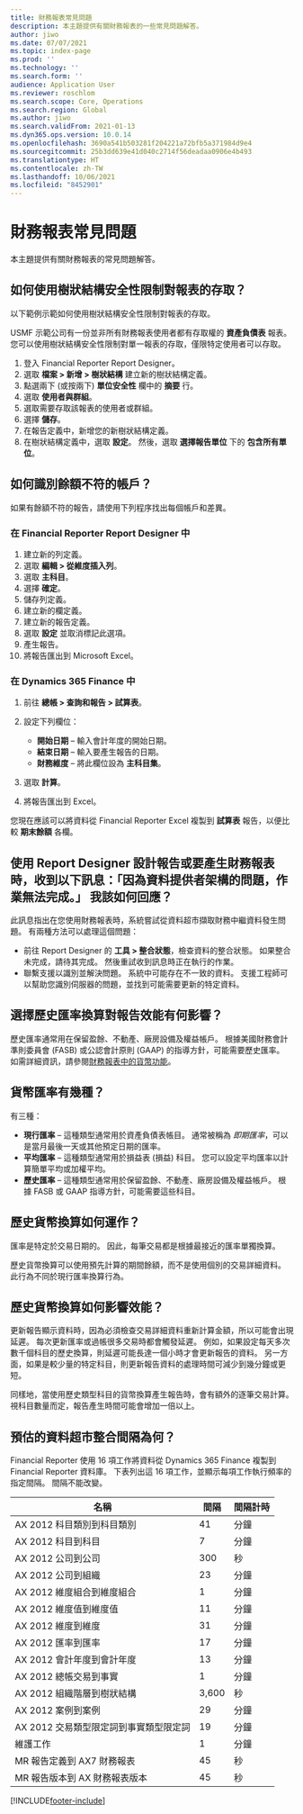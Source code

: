 ```yaml
---
title: 財務報表常見問題
description: 本主題提供有關財務報表的一些常見問題解答。
author: jiwo
ms.date: 07/07/2021
ms.topic: index-page
ms.prod: ''
ms.technology: ''
ms.search.form: ''
audience: Application User
ms.reviewer: roschlom
ms.search.scope: Core, Operations
ms.search.region: Global
ms.author: jiwo
ms.search.validFrom: 2021-01-13
ms.dyn365.ops.version: 10.0.14
ms.openlocfilehash: 3690a541b503281f204221a72bfb5a371984d9e4
ms.sourcegitcommit: 25b3dd639e41d040c2714f56deadaa0906e4b493
ms.translationtype: HT
ms.contentlocale: zh-TW
ms.lasthandoff: 10/06/2021
ms.locfileid: "8452901"
---
```

# <a name="financial-reporting-faq"></a>財務報表常見問題

本主題提供有關財務報表的常見問題解答。

## <a name="how-do-i-restrict-access-to-a-report-by-using-tree-security"></a>如何使用樹狀結構安全性限制對報表的存取？

以下範例示範如何使用樹狀結構安全性限制對報表的存取。

USMF 示範公司有一份並非所有財務報表使用者都有存取權的 **資產負債表** 報表。 您可以使用樹狀結構安全性限制對單一報表的存取，僅限特定使用者可以存取。

1. 登入 Financial Reporter Report Designer。
2. 選取 **檔案 \> 新增 \> 樹狀結構** 建立新的樹狀結構定義。
3. 點選兩下 (或按兩下) **單位安全性** 欄中的 **摘要** 行。
4. 選取 **使用者與群組**。
5. 選取需要存取該報表的使用者或群組。
6. 選擇 **儲存**。
7. 在報告定義中，新增您的新樹狀結構定義。
8. 在樹狀結構定義中，選取 **設定**。 然後，選取 **選擇報告單位** 下的 **包含所有單位**。

## <a name="how-do-i-identify-which-accounts-dont-match-my-balances"></a>如何識別餘額不符的帳戶？

如果有餘額不符的報告，請使用下列程序找出每個帳戶和差異。

### <a name="in-financial-reporter-report-designer"></a>在 Financial Reporter Report Designer 中

1. 建立新的列定義。
2. 選取 **編輯 \> 從維度插入列**。
3. 選取 **主科目**。
4. 選擇 **確定**。
5. 儲存列定義。
6. 建立新的欄定義。
7. 建立新的報告定義。
8. 選取 **設定** 並取消標記此選項。
9. 產生報告。 
10. 將報告匯出到 Microsoft Excel。

### <a name="in-dynamics-365-finance"></a>在 Dynamics 365 Finance 中

1. 前往 **總帳 \> 查詢和報告 \> 試算表**。
2. 設定下列欄位：

    - **開始日期** – 輸入會計年度的開始日期。
    - **結束日期** – 輸入要產生報告的日期。
    - **財務維度** – 將此欄位設為 **主科目集**。

3. 選取 **計算**。
4. 將報告匯出到 Excel。

您現在應該可以將資料從 Financial Reporter Excel 複製到 **試算表** 報告，以便比較 **期末餘額** 各欄。

## <a name="when-i-design-a-report-in-report-designer-or-when-i-generate-a-financial-report-i-received-the-following-message-the-operation-could-not-be-completed-due-to-a-problem-in-the-data-provider-framework-how-should-i-respond"></a>使用 Report Designer 設計報告或要產生財務報表時，收到以下訊息：「因為資料提供者架構的問題，作業無法完成。」 我該如何回應？

此訊息指出在您使用財務報表時，系統嘗試從資料超市擷取財務中繼資料發生問題。 有兩種方法可以處理這個問題：

- 前往 Report Designer 的 **工具 \> 整合狀態**，檢查資料的整合狀態。 如果整合未完成，請待其完成。 然後重試收到訊息時正在執行的作業。
- 聯繫支援以識別並解決問題。 系統中可能存在不一致的資料。 支援工程師可以幫助您識別伺服器的問題，並找到可能需要更新的特定資料。

## <a name="how-does-the-selection-of-historical-rate-translation-affect-report-performance"></a>選擇歷史匯率換算對報告效能有何影響？

歷史匯率通常用在保留盈餘、不動產、廠房設備及權益帳戶。 根據美國財務會計準則委員會 (FASB) 或公認會計原則 (GAAP) 的指導方針，可能需要歷史匯率。 如需詳細資訊，請參閱[財務報表中的貨幣功能](financial-reporting-currency-capability.md)。

## <a name="how-many-types-of-currency-rate-are-there"></a>貨幣匯率有幾種？

有三種：

- **現行匯率** – 這種類型通常用於資產負債表帳目。 通常被稱為 *即期匯率*，可以是當月最後一天或其他預定日期的匯率。
- **平均匯率** – 這種類型通常用於損益表 (損益) 科目。 您可以設定平均匯率以計算簡單平均或加權平均。
- **歷史匯率** – 這種類型通常用於保留盈餘、不動產、廠房設備及權益帳戶。 根據 FASB 或 GAAP 指導方針，可能需要這些科目。

## <a name="how-does-historical-currency-translation-work"></a>歷史貨幣換算如何運作？

匯率是特定於交易日期的。 因此，每筆交易都是根據最接近的匯率單獨換算。

歷史貨幣換算可以使用預先計算的期間餘額，而不是使用個別的交易詳細資料。 此行為不同於現行匯率換算行為。

## <a name="how-does-historical-currency-translation-affect-performance"></a>歷史貨幣換算如何影響效能？

更新報告顯示資料時，因為必須檢查交易詳細資料重新計算金額，所以可能會出現延遲。 每次更新匯率或過帳很多交易時都會觸發延遲。 例如，如果設定每天多次數千個科目的歷史換算，則延遲可能長達一個小時才會更新報告的資料。 另一方面，如果是較少量的特定科目，則更新報告資料的處理時間可減少到幾分鐘或更短。

同樣地，當使用歷史類型科目的貨幣換算產生報告時，會有額外的逐筆交易計算。 視科目數量而定，報告產生時間可能會增加一倍以上。

## <a name="what-are-the-estimated-data-mart-integration-intervals"></a>預估的資料超市整合間隔為何？

Financial Reporter 使用 16 項工作將資料從 Dynamics 365 Finance 複製到 Financial Reporter 資料庫。 下表列出這 16 項工作，並顯示每項工作執行頻率的指定間隔。 間隔不能改變。

| 名稱                                                       | 間隔 | 間隔計時 |
|------------------------------------------------------------|----------|-----------------|
| AX 2012 科目類別到科目類別            | 41       | 分鐘         |
| AX 2012 科目到科目                                | 7        | 分鐘         |
| AX 2012 公司到公司                               | 300      | 秒         |
| AX 2012 公司到組織                          | 23       | 分鐘         |
| AX 2012 維度組合到維度組合    | 1        | 分鐘         |
| AX 2012 維度值到維度值                | 11       | 分鐘         |
| AX 2012 維度到維度                            | 31       | 分鐘         |
| AX 2012 匯率到匯率                    | 17       | 分鐘         |
| AX 2012 會計年度到會計年度                        | 13       | 分鐘         |
| AX 2012 總帳交易到事實                | 1        | 分鐘         |
| AX 2012 組織階層到樹狀結構                   | 3,600    | 秒         |
| AX 2012 案例到案例                              | 29       | 分鐘         |
| AX 2012 交易類型限定詞到事實類型限定詞 | 19       | 分鐘         |
| 維護工作                                           | 1        | 分鐘         |
| MR 報告定義到 AX7 財務報表             | 45       | 秒         |
| MR 報告版本到 AX 財務報表版本         | 45       | 秒         |

[!INCLUDE[footer-include](../../includes/footer-banner.md)]
